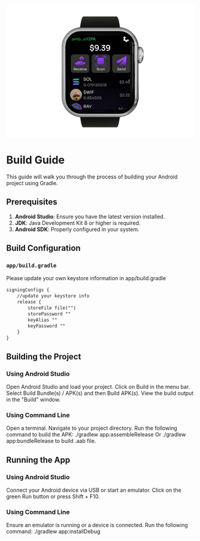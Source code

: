 ![Show Wallet](https://github.com/Hetaro-Labs/Show-Wallet/blob/main/show-wallet.png?raw=true)


# Build Guide

This guide will walk you through the process of building your Android project using Gradle.

## Prerequisites

1. **Android Studio**: Ensure you have the latest version installed.
2. **JDK**: Java Development Kit 8 or higher is required.
3. **Android SDK**: Properly configured in your system.

## Build Configuration
### `app/build.gradle` 
Please update your own keystore information in app/build.gradle

```
signingConfigs {
	//update your keystore info 
	release {
		storeFile file("")
		storePassword ""
		keyAlias ""
		keyPassword ""
	}
}
```

## Building the Project
### Using Android Studio
Open Android Studio and load your project.
Click on Build in the menu bar.
Select Build Bundle(s) / APK(s) and then Build APK(s).
View the build output in the "Build" window.

### Using Command Line
Open a terminal.
Navigate to your project directory.
Run the following command to build the APK:
./gradlew app:assembleRelease
Or 
./gradlew app:bundleRelease
to build .aab file. 

## Running the App
### Using Android Studio
Connect your Android device via USB or start an emulator.
Click on the green Run button or press Shift + F10.

### Using Command Line
Ensure an emulator is running or a device is connected.
Run the following command:
./gradlew app:installDebug
